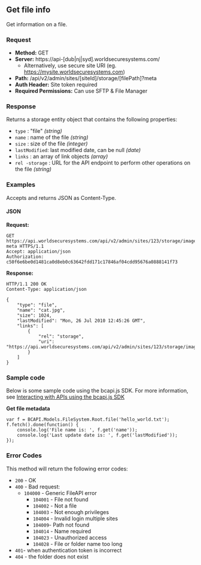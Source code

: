 ## Get file info

Get information on a file.

### Request

* **Method:** GET
* **Server:** https://api-[dub|nj|syd].worldsecuresystems.com/
  * Alternatively, use secure site URI (eg. https://mysite.worldsecuresystems.com)
* **Path:** /api/v2/admin/sites/[siteId]/storage/[filePath]?meta
* **Auth Header:** Site token required
* **Required Permissions:** Can use SFTP & File Manager

### Response

Returns a storage entity object that contains the following properties:

* `type` : "file" *(string)*
* `name` : name of the file *(string)*
* `size` : size of the file *(integer)*
* `lastModified`: last modified date, can be null *(date)*
* `links` : an array of link objects *(array)*
* `rel -storage` : URL for the API endpoint to perform other operations on the file *(string)*

### Examples

Accepts and returns JSON as Content-Type.

#### JSON

**Request:**
~~~
GET https://api.worldsecuresystems.com/api/v2/admin/sites/123/storage/images/cat.jpg?meta HTTPS/1.1
Accept: application/json
Authorization: c50f6e6be0d1481ca0d8eb0c63642fdd171c17846af04cdd95676a0888141f73
~~~

**Response:**
~~~
HTTP/1.1 200 OK
Content-Type: application/json
 
{
    "type": "file",
    "name": "cat.jpg",
    "size": 1024,
    "lastModified": "Mon, 26 Jul 2010 12:45:26 GMT",
    "links": [
        {
            "rel": "storage",
            "uri": "https://api.worldsecuresystems.com/api/v2/admin/sites/123/storage/images/cat.jpg"
        }
    ]
}
~~~

### Sample code

Below is some sample code using the bcapi.js SDK. For more information, see [Interacting with APIs using the bcapi.js SDK](http://docs.businesscatalyst.com/content/developer-guides/APIs/javascript-SDK.html)

**Get file metadata**

~~~
var f = BCAPI.Models.FileSystem.Root.file('hello_world.txt');
f.fetch().done(function() {
    console.log('File name is: ', f.get('name'));
    console.log('Last update date is: ', f.get('lastModified'));
});
~~~

### Error Codes

This method will return the following error codes:

* `200` - OK
* `400` - Bad request:
  * `104000` - Generic FileAPI error
	* `104001` - File not found
	* `104002` - Not a file
	* `104003` - Not enough privileges
	* `104004` - Invalid login multiple sites
	* `104009`- Path not found
	* `104014` - Name required
	* `104023` - Unauthorized access
	* `104028` - File or folder name too long
* `401`- when authentication token is incorrect
* `404` - the folder does not exist

